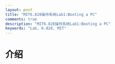 ```yaml
---
layout: post
title: "MIT6.828操作系统Lab1:Booting a PC"
comments: true
description: "MIT6.828操作系统Lab1:Booting a PC"
keywords: "Lab, 6.828, MIT"
---
```


# 介绍